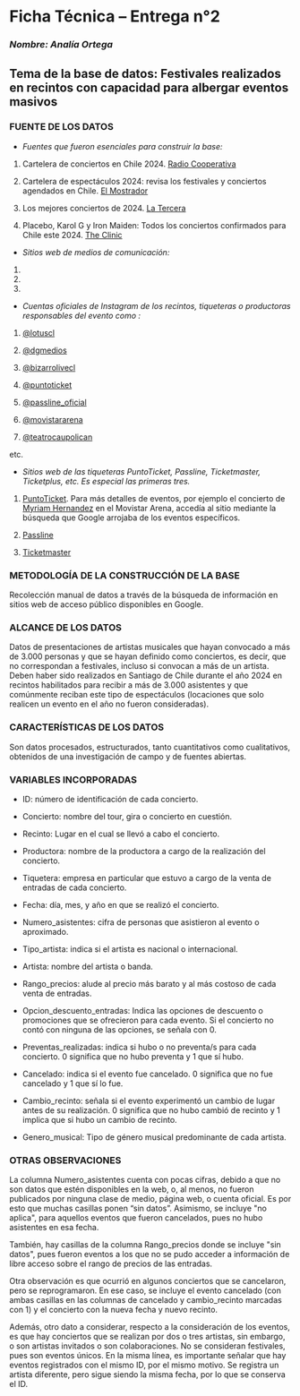 # **Ficha Técnica – Entrega n°2**
### *Nombre: Analía Ortega*

## **Tema de la base de datos: Festivales realizados en recintos con capacidad para albergar eventos masivos**

### **FUENTE DE LOS DATOS**

- *Fuentes que fueron esenciales para construir la base:*

1. Cartelera de conciertos en Chile 2024. [Radio Cooperativa](https://cooperativa.cl/noticias/magazine/musica/shows-en-vivo/cartelera-de-conciertos-en-chile-2024/2024-01-01/183840.html)

2. Cartelera de espectáculos 2024: revisa los festivales y conciertos agendados en Chile. [El Mostrador](https://www.elmostrador.cl/datos-utiles/2024/01/26/cartelera-de-espectaculos-2024-revisa-los-festivales-y-conciertos-agendados-en-chile/)

3. Los mejores conciertos de 2024. [La Tercera](https://www.latercera.com/galeria/culto/los-mejores-conciertos-de-2024/IV6QKN5ZZVDRZI43WPNSVSVZG4/#)

4. Placebo, Karol G y Iron Maiden: Todos los conciertos confirmados para Chile este 2024. [The Clinic](https://www.theclinic.cl/2024/01/05/conciertos-eventos-2024-artistas-internacionales/amp/)


- *Sitios web de medios de comunicación:*

1. 

2. 

3.

- *Cuentas oficiales de Instagram de los recintos, tiqueteras o productoras responsables del evento como :*

1. [@lotuscl](https://www.instagram.com/lotuscl?igsh=ZGRhbGU0MWFxbTho)

2. [@dgmedios](https://www.instagram.com/dgmedios/)

3. [@bizarrolivecl](https://www.instagram.com/dgmedios/)

4. [@puntoticket](https://www.instagram.com/puntoticket/)

5. [@passline_oficial](https://www.instagram.com/passline_oficial/)

6. [@movistararena](https://www.instagram.com/movistararena/)

7. [@teatrocaupolican](https://www.instagram.com/teatrocaupolican/)

etc.

- *Sitios web de las tiqueteras PuntoTicket, Passline, Ticketmaster, Ticketplus, etc. Es especial las primeras tres.*

1. [PuntoTicket](https://www.puntoticket.com/). Para más detalles de eventos, por ejemplo el concierto de [Myriam Hernandez](https://www.puntoticket.com/myriam-hernandez-movistar-arena) en el Movistar Arena, accedía al sitio mediante la búsqueda que Google arrojaba de los eventos específicos.

2. [Passline](https://home.passline.com/home)

3. [Ticketmaster](https://www.ticketmaster.cl/)


### **METODOLOGÍA DE LA CONSTRUCCIÓN DE LA BASE**

Recolección manual de datos a través de la búsqueda de información en sitios web de acceso público disponibles en Google.

### **ALCANCE DE LOS DATOS**

Datos de presentaciones de artistas musicales que hayan convocado a más de 3.000 personas y que se hayan definido como conciertos, es decir, que no correspondan a festivales, incluso si convocan a más de un artista. Deben haber sido realizados en Santiago de Chile durante el año 2024 en recintos habilitados para recibir a más de 3.000 asistentes y que comúnmente reciban este tipo de espectáculos (locaciones que solo realicen un evento en el año no fueron consideradas).

### **CARACTERÍSTICAS DE LOS DATOS**

Son datos procesados, estructurados, tanto cuantitativos como cualitativos, obtenidos de una investigación de campo y de fuentes abiertas.

### **VARIABLES INCORPORADAS**

- ID: número de identificación de cada concierto.

- Concierto: nombre del tour, gira o concierto en cuestión.

- Recinto: Lugar en el cual se llevó a cabo el concierto. 

- Productora: nombre de la productora a cargo de la realización del concierto.

- Tiquetera: empresa en particular que estuvo a cargo de la venta de entradas de cada concierto.

- Fecha: día, mes, y año en que se realizó el concierto.

- Numero_asistentes: cifra de personas que asistieron al evento o aproximado.

- Tipo_artista: indica si el artista es nacional o internacional.

- Artista: nombre del artista o banda.

- Rango_precios: alude al precio más barato y al más costoso de cada venta de entradas.

- Opcion_descuento_entradas: Indica las opciones de descuento o promociones que se ofrecieron para cada evento. Si el concierto no contó con ninguna de las opciones, se señala con 0. 

- Preventas_realizadas: indica si hubo o no preventa/s para cada concierto. 0 significa que no hubo preventa y 1 que sí hubo. 

- Cancelado: indica si el evento fue cancelado. 0 significa que no fue cancelado y 1 que sí lo fue.

- Cambio_recinto: señala si el evento experimentó un cambio de lugar antes de su realización. 0 significa que no hubo cambió de recinto y 1 implica que si hubo un cambio de recinto. 

- Genero_musical: Tipo de género musical predominante de cada artista.


### **OTRAS OBSERVACIONES** 

La columna Numero_asistentes cuenta con pocas cifras, debido a que no son datos que estén disponibles en la web, o, al menos, no fueron publicados por ninguna clase de medio, página web, o cuenta oficial. Es por esto que muchas casillas ponen “sin datos”. Asimismo, se incluye "no aplica", para aquellos eventos que fueron cancelados, pues no hubo asistentes en esa fecha.

También, hay casillas de la columna Rango_precios donde se incluye "sin datos", pues fueron eventos a los que no se pudo acceder a información de libre acceso sobre el rango de precios de las entradas. 

Otra observación es que ocurrió en algunos conciertos que se cancelaron, pero se reprogramaron. En ese caso, se incluye el evento cancelado (con ambas casillas en las columnas de cancelado y cambio_recinto marcadas con 1) y el concierto con la nueva fecha y nuevo recinto. 

Además, otro dato a considerar, respecto a la consideración de los eventos, es que hay conciertos que se realizan por dos o tres artistas, sin embargo, o son artistas invitados o son colaboraciones. No se consideran festivales, pues son eventos únicos. En la misma línea, es importante señalar que hay eventos registrados con el mismo ID, por el mismo motivo. Se registra un artista diferente, pero sigue siendo la misma fecha, por lo que se conserva el ID.


